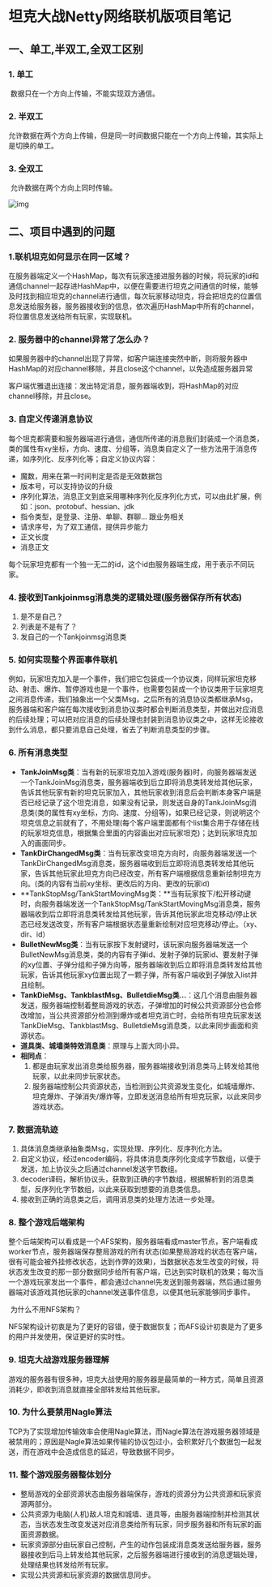 # 坦克大战Netty网络联机版项目笔记

## 一、单工,半双工,全双工区别

### 1. 单工

​		数据只在一个方向上传输，不能实现双方通信。

### 2. 半双工

​		允许数据在两个方向上传输，但是同一时间数据只能在一个方向上传输，其实际上是切换的单工。

### 3. 全双工

​		允许数据在两个方向上同时传输。

![img](https://img-blog.csdnimg.cn/20181106215750955.jpg)

## 二、项目中遇到的问题

### 1.联机坦克如何显示在同一区域？

​		在服务器端定义一个HashMap，每次有玩家连接进服务器的时候，将玩家的id和通信channel一起存进HashMap中，以便在需要进行坦克之间通信的时候，能够及时找到相应坦克的channel进行通信，每次玩家移动坦克，将会把坦克的位置信息发送给服务器，服务器接收到的信息，依次遍历HashMap中所有的channel，将位置信息发送给所有玩家，实现联机。

### 2. 服务器中的channel异常了怎么办？

​		如果服务器中的channel出现了异常，如客户端连接突然中断，则将服务器中HashMap的对应channel移除，并且close这个channel，以免造成服务器异常

​		客户端优雅退出连接：发出特定消息，服务器端收到，将HashMap的对应channel移除，并且close。

### 3. 自定义传递消息协议

​		每个坦克都需要和服务器端进行通信，通信所传递的消息我们封装成一个消息类，类的属性有xy坐标，方向、速度、分组等，消息类自定义了一些方法用于消息传递，如序列化、反序列化等；自定义协议内容：

+ 魔数，用来在第一时间判定是否是无效数据包
+ 版本号，可以支持协议的升级
+ 序列化算法，消息正文到底采用哪种序列化反序列化方式，可以由此扩展，例如：json、protobuf、hessian、jdk
+ 指令类型，是登录、注册、单聊、群聊… 跟业务相关
+ 请求序号，为了双工通信，提供异步能力
+ 正文长度
+ 消息正文

​		每个玩家坦克都有一个独一无二的id，这个id由服务器端生成，用于表示不同玩家。

### 4. 接收到Tankjoinmsg消息类的逻辑处理(服务器保存所有状态)

1. 是不是自己？
2. 列表是不是有了？
3. 发自己的一个Tankjoinmsg消息类

### 5. 如何实现整个界面事件联机

​		例如，玩家坦克加入是一个事件，我们把它包装成一个协议类，同样玩家坦克移动、射击、爆炸、暂停游戏也是一个事件，也需要包装成一个协议类用于玩家坦克之间消息传递，我们抽象出一个父类Msg，之后所有的消息协议类都继承Msg，服务器端和客户端在每次接收到消息协议类时都会判断消息类型，并做出对应消息的后续处理；可以把对应消息的后续处理也封装到消息协议类之中，这样无论接收到什么消息，都只要消息自己处理，省去了判断消息类型的步骤。

### 6. 所有消息类型

+ **TankJoinMsg类**：当有新的玩家坦克加入游戏(服务器)时，向服务器端发送一个TankJoinMsg消息类，服务器端收到后立即将消息类转发给其他玩家，告诉其他玩家有新的坦克玩家加入，其他玩家收到消息后会判断本身客户端是否已经记录了这个坦克消息，如果没有记录，则发送自身的TankJoinMsg消息类(类的属性有xy坐标，方向、速度、分组等)，如果已经记录，则说明这个坦克信息之前就有了，不用处理(每个客户端里面都有个list集合用于存储在线的玩家坦克信息，根据集合里面的内容画出对应玩家坦克)；达到玩家坦克加入的画面同步。
+ **TankDirChangedMsg类**：当有玩家改变坦克方向时，向服务器端发送一个TankDirChangedMsg消息类，服务器端收到后立即将消息类转发给其他玩家，告诉其他玩家此坦克方向已经改变，所有客户端根据信息重新绘制坦克方向。(类的内容有当前xy坐标、更改后的方向、更改的玩家id)
+ **TankStopMsg/TankStartMovingMsg类：**当有玩家按下/松开移动键时，向服务器端发送一个TankStopMsg/TankStartMovingMsg消息类，服务器端收到后立即将消息类转发给其他玩家，告诉其他玩家此坦克移动/停止状态已经发送改变，所有客户端根据状态量重新绘制对应坦克移动/停止。（xy、dir、id）
+ **BulletNewMsg类**：当有玩家按下发射键时，该玩家向服务器端发送一个BulletNewMsg消息类，类的内容有子弹id、发射子弹的玩家id、要发射子弹的xy位置、子弹分组和子弹方向等，服务器端收到后立即将消息类转发给其他玩家，告诉其他玩家xy位置出现了一颗子弹，所有客户端收到子弹放入list并且绘制。
+ **TankDieMsg、TankblastMsg、BulletdieMsg类...**：这几个消息由服务器发送，服务器端控制着整局游戏的状态，子弹增加的时候公共资源部分也会修改增加，当公共资源部分检测到爆炸或者坦克消亡时，会给所有坦克玩家发送TankDieMsg、TankblastMsg、BulletdieMsg消息类，以此来同步画面和资源状态。
+ **道具类、城墙类特效消息类**：原理与上面大同小异。
+ **相同点**：
  1. 都是由玩家发出消息类给服务器，服务器端接收到消息类马上转发给其他玩家，以此来同步玩家状态。
  2. 服务器端控制公共资源状态，当检测到公共资源发生变化，如城墙爆炸、坦克爆炸、子弹消失/爆炸等，立即发送消息给所有坦克玩家，以此来同步游戏状态。

### 7. 数据流轨迹

1. 具体消息类继承抽象类Msg，实现处理、序列化、反序列化方法。
2. 自定义协议，经过encoder编码，将具体消息类序列化变成字节数组，以便于发送，加上协议头之后通过channel发送字节数组。
3. decoder译码，解析协议头，获取到正确的字节数组，根据解析到的消息类型，反序列化字节数组，以此来获取到想要的消息类信息。
4. 接收到正确的消息类之后，调用消息类的处理方法进一步处理。

### 8. 整个游戏后端架构

​		整个后端架构可以看成是一个AFS架构，服务器端看成master节点，客户端看成worker节点，服务器端保存整局游戏的所有状态(如果整局游戏的状态在客户端，很有可能会被外挂修改状态，达到作弊的效果)，当数据状态发生改变的时候，将状态发生改变的那一部分数据同步给所有客户端，已达到实时联机的效果；每次当一个游戏玩家发出一个事件，都会通过channel先发送到服务器端，然后通过服务器端对该游戏其他玩家的channel发送事件信息，以便其他玩家能够同步事件。

​		为什么不用NFS架构？

​		NFS架构设计初衷是为了更好的容错，便于数据恢复；而AFS设计初衷是为了更多的用户并发使用，保证更好的实时性。

### 9. 坦克大战游戏服务器理解

​		游戏的服务器有很多种，坦克大战使用的服务器是最简单的一种方式，简单且资源消耗少，即收到消息就直接全部转发给其他玩家。

### 10. 为什么要禁用Nagle算法

​		TCP为了实现增加传输效率会使用Nagle算法，而Nagle算法在游戏服务器领域是被禁用的；原因是Nagle算法如果传输的协议包过小，会积累好几个数据包一起发送，而在游戏中会造成信息的延迟，导致数据不同步。

### 11. 整个游戏服务器整体划分

+ 整局游戏的全部资源状态由服务器端保存，游戏的资源分为公共资源和玩家资源两部分。
+ 公共资源为电脑(人机)敌人坦克和城墙、道具等，由服务器端控制并检测其状态，当状态发生改变发送对应消息类给所有玩家，同步服务器和所有玩家的画面资源数据。
+ 玩家资源部分由玩家自己控制，产生的动作包装成消息类发送给服务器，服务器接收到后马上转发给其他玩家，之后服务器端进行接收到的消息逻辑处理，处理结果也转发给所有玩家。
+ 实现公共资源和玩家资源的数据信息同步。

